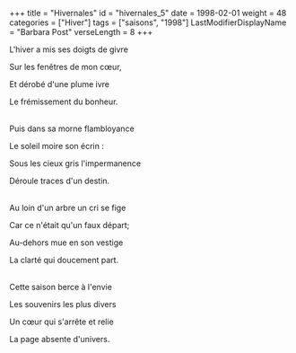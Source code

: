 +++
title = "Hivernales"
id = "hivernales_5"
date = 1998-02-01
weight = 48
categories = ["Hiver"]
tags = ["saisons", "1998"]
LastModifierDisplayName = "Barbara Post"
verseLength = 8
+++

L'hiver a mis ses doigts de givre

Sur les fenêtres de mon cœur,

Et dérobé d'une plume ivre

Le frémissement du bonheur.

 \
Puis dans sa morne flambloyance

Le soleil moire son écrin :

Sous les cieux gris l'impermanence

Déroule traces d'un destin.

 \
Au loin d'un arbre un cri se fige

Car ce n'était qu'un faux départ;

Au-dehors mue en son vestige

La clarté qui doucement part.

 \
Cette saison berce à l'envie

Les souvenirs les plus divers

Un cœur qui s'arrête et relie

La page absente d'univers.
